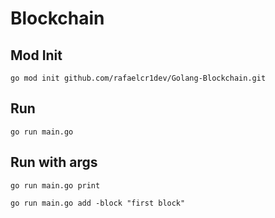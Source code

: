# Blockchain

## Mod Init

```
go mod init github.com/rafaelcr1dev/Golang-Blockchain.git
```

## Run

```
go run main.go
```

## Run with args

```
go run main.go print

go run main.go add -block "first block"
```